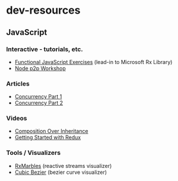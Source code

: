 # dev-resources

## JavaScript

### Interactive - tutorials, etc.

 - [Functional JavaScript Exercises](http://reactivex.io/learnrx/ "By Jafar Husain") (lead-in to Microsoft Rx Library)
 - [Node p2p Workshop](http://mafintosh.github.io/p2p-workshop/build/01.html)

### Articles

 - [Concurrency Part 1](http://blog.getify.com/concurrently-javascript-1/ "By Kyle Simpson")
 - [Concurrency Part 2](http://blog.getify.com/concurrently-javascript-2/ "By Kyle Simpson")

### Videos

 - [Composition Over Inheritance](https://youtu.be/wfMtDGfHWpA "By mpjme")
 - [Getting Started with Redux](https://egghead.io/series/getting-started-with-redux?utm_source=drip&utm_medium=email&utm_campaign=you-ready-to-redux&__s=kexcide3evojdsaqd7a5 "By Dan Abramov")

### Tools / Visualizers

 - [RxMarbles](http://rxmarbles.com/) (reactive streams visualizer)
 - [Cubic Bezier](http://cubic-bezier.com/) (bezier curve visualizer)
